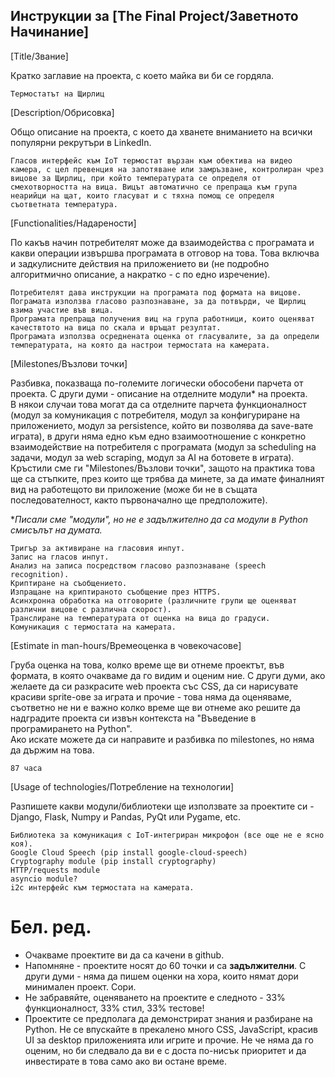 ## Инструкции за [The Final Project/Заветното Начинание]

[Title/Звание]

Кратко заглавие на проекта, с което майка ви би се гордяла.

```
Термостатът на Щирлиц
```

[Description/Обрисовка]

Общо описание на проекта, с което да хванете вниманието на всички популярни рекрутъри в LinkedIn.

```
Гласов интерфейс към IoT термостат вързан към обектива на видео камера, с цел превенция на запотяване или замръзване, контролиран чрез вицове за Щирлиц, при който температурата се определя от смехотворността на вица. Вицът автоматично се препраща към група неарийци на щат, които гласуват и с тяхна помощ се определя съответната температура.
```

[Functionalities/Надарености]

По какъв начин потребителят може да взаимодейства с програмата и какви операции извършва програмата в отговор на това. Това включва и задкулисните действия на приложението ви (не подробно алгоритмично описание, а накратко - с по едно изречение).

```
Потребителят дава инструкции на програмата под формата на вицове.
Пограмата използва гласово разпознаване, за да потвърди, че Щирлиц взима участие във вица.
Програмата препраща получения виц на група работници, които оценяват качествтото на вица по скала и връщат резултат.
Програмата използва осреднената оценка от гласувалите, за да определи температурата, на която да настрои термостата на камерата.
```

[Milestones/Възлови точки]

Разбивка, показваща по-големите логически обособени парчета от проекта. С други думи - описание на отделните модули* на проекта.  
В някои случаи това могат да са отделните парчета функционалност (модул за комуникация с потребителя, модул за конфигуриране на приложението, модул за persistence, който ви позволява да save-вате играта), в други няма едно към едно взаимоотношение с конкретно взаимодействие на потребителя с програмата (модул за scheduling на задачи, модул за web scraping, модул за AI на ботовете в играта).  
Кръстили сме ги "Milestones/Възлови точки", защото на практика това ще са стъпките, през които ще трябва да минете, за да имате финалният вид на работещото ви приложение (може би не в същата последователност, както първоначално ще предположите).

**Писали сме "модули", но не е задължително да са модули в Python смисълът на думата.*

```
Тригър за активиране на гласовия инпут.
Запис на гласов инпут.
Анализ на записа посредством гласово разпознаване (speech recognition).
Криптиране на съобщението.
Изпращане на криптираното съобщение през HTTPS.
Асинхронна обработка на отговорите (различните групи ще оценяват различни вицове с различна скорост).
Транслиране на температурата от оценка на вица до градуси.
Комуникация с термостата на камерата.
```

[Estimate in man-hours/Времеоценка в човекочасове]

Груба оценка на това, колко време ще ви отнеме проектът, във формата, в която очакваме да го видим и оценим ние. С други думи, ако желаете да си разкрасите web проекта със CSS, да си нарисувате красиви sprite-ове за играта и прочие - това няма да оценяваме, съответно не ни е важно колко време ще ви отнеме ако решите да надградите проекта си извън контекста на "Въведение в програмирането на Python".  
Ако искате можете да си направите и разбивка по milestones, но няма да държим на това.

```
87 часа
```

[Usage of technologies/Потребление на технологии]

Разпишете какви модули/библиотеки ще използвате за проектите си - Django, Flask, Numpy и Pandas, PyQt или Pygame, etc.

```
Библиотека за комуникация с IoT-интегриран микрофон (все още не е ясно коя).
Google Cloud Speech (pip install google-cloud-speech)
Cryptography module (pip install cryptography)
HTTP/requests module
asyncio module?
i2c интерфейс към термостата на камерата.
```

# Бел. ред.

- Очакваме проектите ви да са качени в github.
- Напомняне - проектите носят до 60 точки и са **задължителни**. С други думи - няма да пишем оценки на хора, които нямат дори минимален проект. Сори.
- Не забравяйте, оценяването на проектите е следното - 33% функционалност, 33% стил, 33% тестове!
- Проектите се предполага да демонстрират знания и разбиране на Python. Не се впускайте в прекалено много CSS, JavaScript, красив UI за desktop приложенията или игрите и прочие. Не че няма да го оценим, но би следвало да ви е с доста по-нисък приоритет и да инвестирате в това само ако ви остане време.